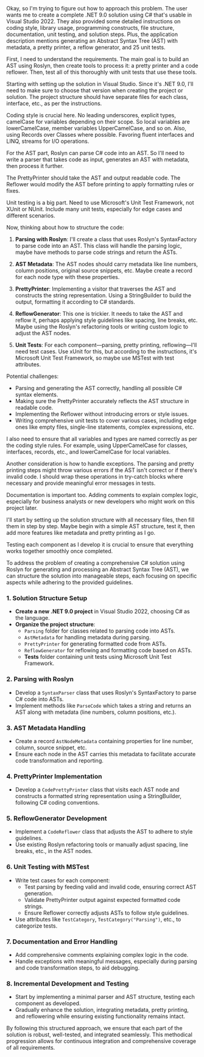 ﻿<think>
Okay, so I'm trying to figure out how to approach this problem. The user wants me to create a complete .NET 9.0 solution using C# that's usable in Visual Studio 2022. They also provided some detailed instructions on coding style, library usage, programming constructs, file structure, documentation, unit testing, and solution steps. Plus, the application description mentions generating an Abstract Syntax Tree (AST) with metadata, a pretty printer, a reflow generator, and 25 unit tests.

First, I need to understand the requirements. The main goal is to build an AST using Roslyn, then create tools to process it: a pretty printer and a code reflower. Then, test all of this thoroughly with unit tests that use these tools. 

Starting with setting up the solution in Visual Studio. Since it's .NET 9.0, I'll need to make sure to choose that version when creating the project or solution. The project structure should have separate files for each class, interface, etc., as per the instructions.

Coding style is crucial here. No leading underscores, explicit types, camelCase for variables depending on their scope. So local variables are lowerCamelCase, member variables UpperCamelCase, and so on. Also, using Records over Classes where possible. Favoring fluent interfaces and LINQ, streams for I/O operations.

For the AST part, Roslyn can parse C# code into an AST. So I'll need to write a parser that takes code as input, generates an AST with metadata, then process it further.

The PrettyPrinter should take the AST and output readable code. The Reflower would modify the AST before printing to apply formatting rules or fixes.

Unit testing is a big part. Need to use Microsoft's Unit Test Framework, not XUnit or NUnit. Include many unit tests, especially for edge cases and different scenarios.

Now, thinking about how to structure the code:

1. **Parsing with Roslyn**: I'll create a class that uses Roslyn's SyntaxFactory to parse code into an AST. This class will handle the parsing logic, maybe have methods to parse code strings and return the ASTs.

2. **AST Metadata**: The AST nodes should carry metadata like line numbers, column positions, original source snippets, etc. Maybe create a record for each node type with these properties.

3. **PrettyPrinter**: Implementing a visitor that traverses the AST and constructs the string representation. Using a StringBuilder to build the output, formatting it according to C# standards.

4. **ReflowGenerator**: This one is trickier. It needs to take the AST and reflow it, perhaps applying style guidelines like spacing, line breaks, etc. Maybe using the Roslyn's refactoring tools or writing custom logic to adjust the AST nodes.

5. **Unit Tests**: For each component—parsing, pretty printing, reflowing—I'll need test cases. Use xUnit for this, but according to the instructions, it's Microsoft Unit Test Framework, so maybe use MSTest with test attributes.

Potential challenges: 

- Parsing and generating the AST correctly, handling all possible C# syntax elements.
- Making sure the PrettyPrinter accurately reflects the AST structure in readable code.
- Implementing the Reflower without introducing errors or style issues.
- Writing comprehensive unit tests to cover various cases, including edge ones like empty files, single-line statements, complex expressions, etc.

I also need to ensure that all variables and types are named correctly as per the coding style rules. For example, using UpperCamelCase for classes, interfaces, records, etc., and lowerCamelCase for local variables.

Another consideration is how to handle exceptions. The parsing and pretty printing steps might throw various errors if the AST isn't correct or if there's invalid code. I should wrap these operations in try-catch blocks where necessary and provide meaningful error messages in tests.

Documentation is important too. Adding comments to explain complex logic, especially for business analysts or new developers who might work on this project later.

I'll start by setting up the solution structure with all necessary files, then fill them in step by step. Maybe begin with a simple AST structure, test it, then add more features like metadata and pretty printing as I go.

Testing each component as I develop it is crucial to ensure that everything works together smoothly once completed.
</think>

To address the problem of creating a comprehensive C# solution using Roslyn for generating and processing an Abstract Syntax Tree (AST), we can structure the solution into manageable steps, each focusing on specific aspects while adhering to the provided guidelines.

### 1. **Solution Structure Setup**
- **Create a new .NET 9.0 project** in Visual Studio 2022, choosing C# as the language.
- **Organize the project structure**:
  - `Parsing` folder for classes related to parsing code into ASTs.
  - `AstMetadata` for handling metadata during parsing.
  - `PrettyPrinter` for generating formatted code from ASTs.
  - `ReflowGenerator` for reflowing and formatting code based on ASTs.
  - **Tests** folder containing unit tests using Microsoft Unit Test Framework.

### 2. **Parsing with Roslyn**
- Develop a `SyntaxParser` class that uses Roslyn's SyntaxFactory to parse C# code into ASTs.
- Implement methods like `ParseCode` which takes a string and returns an AST along with metadata (line numbers, column positions, etc.).

### 3. **AST Metadata Handling**
- Create a record `AstNodeMetadata` containing properties for line number, column, source snippet, etc.
- Ensure each node in the AST carries this metadata to facilitate accurate code transformation and reporting.

### 4. **PrettyPrinter Implementation**
- Develop a `CodePrettyPrinter` class that visits each AST node and constructs a formatted string representation using a StringBuilder, following C# coding conventions.

### 5. **ReflowGenerator Development**
- Implement a `CodeReflower` class that adjusts the AST to adhere to style guidelines.
- Use existing Roslyn refactoring tools or manually adjust spacing, line breaks, etc., in the AST nodes.

### 6. **Unit Testing with MSTest**
- Write test cases for each component:
  - Test parsing by feeding valid and invalid code, ensuring correct AST generation.
  - Validate PrettyPrinter output against expected formatted code strings.
  - Ensure Reflower correctly adjusts ASTs to follow style guidelines.
- Use attributes like `TestCategory`, `TestCategory("Parsing")`, etc., to categorize tests.

### 7. **Documentation and Error Handling**
- Add comprehensive comments explaining complex logic in the code.
- Handle exceptions with meaningful messages, especially during parsing and code transformation steps, to aid debugging.

### 8. **Incremental Development and Testing**
- Start by implementing a minimal parser and AST structure, testing each component as developed.
- Gradually enhance the solution, integrating metadata, pretty printing, and reflowering while ensuring existing functionality remains intact.

By following this structured approach, we ensure that each part of the solution is robust, well-tested, and integrated seamlessly. This methodical progression allows for continuous integration and comprehensive coverage of all requirements.
